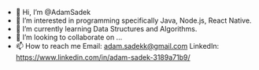- 👋 Hi, I’m @AdamSadek
- 👀 I’m interested in programming specifically Java, Node.js, React Native.
- 🌱 I’m currently learning Data Structures and Algorithms.
- 💞️ I’m looking to collaborate on ...
- 📫 How to reach me 
  Email: adam.sadekk@gmail.com 
  LinkedIn: https://www.linkedin.com/in/adam-sadek-3189a71b9/

<!---
AdamSadek/AdamSadek is a ✨ special ✨ repository because its `README.md` (this file) appears on your GitHub profile.
You can click the Preview link to take a look at your changes.
--->
